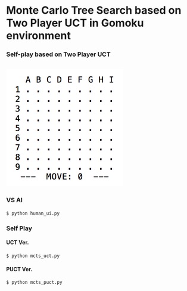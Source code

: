 # Monte Carlo Tree Search based on Two Player UCT in Gomoku environment
### Self-play based on Two Player UCT

![play](./img/play.gif)
--------------------

### VS AI
	$ python human_ui.py

### Self Play
#### UCT Ver.
	$ python mcts_uct.py
#### PUCT Ver.
	$ python mcts_puct.py
